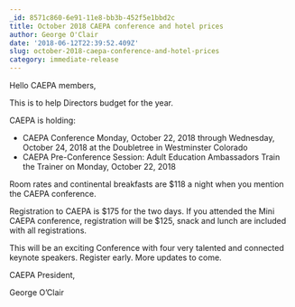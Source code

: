 ```yaml
---
_id: 8571c860-6e91-11e8-bb3b-452f5e1bbd2c
title: October 2018 CAEPA conference and hotel prices
author: George O'Clair
date: '2018-06-12T22:39:52.409Z'
slug: october-2018-caepa-conference-and-hotel-prices
category: immediate-release
---
```

Hello CAEPA members,

This is to help Directors budget for the year.

CAEPA is holding:

  * CAEPA Conference Monday, October 22, 2018 through Wednesday, October 24, 2018 at the Doubletree in Westminster Colorado
  * CAEPA Pre-Conference Session: Adult Education Ambassadors Train the Trainer on Monday, October 22, 2018

Room rates and continental breakfasts are $118 a night when you mention the CAEPA conference.

Registration to CAEPA is $175 for the two days. If you attended the Mini CAEPA conference, registration will be $125, snack and lunch are included with all registrations.

This will be an exciting Conference with four very talented and connected keynote speakers. Register early. More updates to come.

CAEPA President,

George O’Clair
